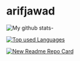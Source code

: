 # arifjawad
![My github stats-](https://github-readme-stats-mu-taupe.vercel.app/api?username=arifjawad&show_icons=true&theme=dark)

[![Top used Languages](https://github-readme-stats-mu-taupe.vercel.app/api/top-langs/?username=arifjawad&layout=compact)](https://github.com/arifjawad/github-readme-stats)


[![New Readme Repo Card](https://github-readme-stats-mu-taupe.vercel.app/api/top-langs/?username=arifjawad&repo=github-readme-stats)](https://github.com/arifjawad/github-readme-stats)

